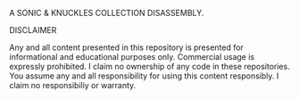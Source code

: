 A SONIC & KNUCKLES COLLECTION DISASSEMBLY.

DISCLAIMER

Any and all content presented in this repository is presented for informational and educational purposes only. Commercial usage is expressly prohibited. I claim no ownership of any code in these repositories. You assume any and all responsibility for using this content responsibly. I claim no responsibiliy or warranty.
